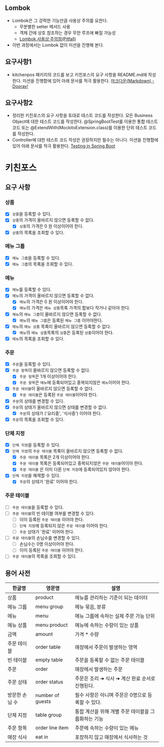## Lombok
- Lombok은 그 강력한 기능만큼 사용상 주의를 요한다.
    - 무분별한 setter 메서드 사용
    - 객체 간에 상호 참조하는 경우 무한 루프에 빠질 가능성
    - [Lombok 사용상 주의점(Pitfall)](https://dooray.com/htmls/guides/markdown_ko_KR.html)
- 이번 과정에서는 Lombok 없이 미션을 진행해 본다.

## 요구사항1
- kitchenpos 패키지의 코드를 보고 키친포스의 요구 사항을 README.md에 작성한다. 미션을 진행함에 있어 아래 문서를 적극 활용한다.
[마크다운(Markdown) - Dooray!](https://dooray.com/htmls/guides/markdown_ko_KR.html)

## 요구사항2
- 정리한 키친포스의 요구 사항을 토대로 테스트 코드를 작성한다. 모든 Business Object에 대한 테스트 코드를 작성한다. @SpringBootTest를 이용한 통합 테스트 코드 또는 @ExtendWith(MockitoExtension.class)를 이용한 단위 테스트 코드를 작성한다.
- Controller에 대한 테스트 코드 작성은 권장하지만 필수는 아니다. 미션을 진행함에 있어 아래 문서를 적극 활용한다.
[Testing in Spring Boot](https://www.baeldung.com/spring-boot-testing)

# 키친포스

## 요구 사항

### 상품
- [X] ```상품```을 등록할 수 있다.
- [X] ```상품```의 가격이 올바르지 않으면 등록할 수 없다.
    - [X] ```상품```의 가격은 0 원 이상이어야 한다.
- [X] ```상품```의 목록을 조회할 수 있다.

### 메뉴 그룹
- [X] ```메뉴 그룹```을 등록할 수 있다.
- [X] ```메뉴 그룹```의 목록을 조회할 수 있다.

### 메뉴
- [X] ```메뉴```를 등록할 수 있다.
- [X] ```메뉴```의 가격이 올바르지 않으면 등록할 수 없다.
    - [X] ```메뉴```의 가격은 0 원 이상이어야 한다.
    - [X] ```메뉴```의 가격은 ```메뉴 상품```목록 가격의 합보다 작거나 같아야 한다.
- [X] ```메뉴```의 ```메뉴 그룹```이 올바르지 않으면 등록할 수 없다.
    - [X] ```메뉴```의 ```메뉴 그룹```은 등록된 ```메뉴 그룹``` 이어야한다.
- [X] ```메뉴```의 ```메뉴 상품``` 목록이 올바르지 않으면 등록할 수 없다.
    - [X] ```메뉴```의 ```메뉴 상품```목록의 ```상품```은 등록된 ```상품```이어야 한다.
- [X] ```메뉴```의 목록을 조회할 수 있다.

### 주문
- [X] ```주문```을 등록할 수 있다.
- [X] ```주문 항목```이 올바르지 않으면 등록할 수 없다.
    - [X] ```주문 항목```은 1개 이상이어야 한다.
    - [X] ```주문 항목```은 ```메뉴```에 등록되어있고 중복되지않은 ```메뉴```이어야 한다.
- [X] ```주문 테이블```이 올바르지 않으면 등록할 수 없다.
    - [X] ```주문 테이블```은 등록된 ```주문 테이블```이어야 한다.
- [X] ```주문```의 상태를 변경할 수 있다.
- [X] ```주문```의 상태가 올바르지 않으면 상태를 변경할 수 없다.
    - [X] ```주문```의 상태가 ('요리중', '식사중') 이어야 한다.
- [X] ```주문```의 목록을 조회할 수 있다.

### 단체 지정
- [X] ```단체 지정```을 등록할 수 있다.
- [X] ```단체 지정```의 ```주문 테이블``` 목록이 올바르지 않으면 등록할 수 없다.
    - [X] ```주문 테이블``` 목록은 2개 이상이어야 한다.
    - [X] ```주문 테이블``` 목록은 등록되어있고 중복되지않은 ```주문 테이블```어이야 한다.
    - [X] ```주문 테이블``` 은 이미 다른 ```단체 지정```에 등록되어있지 않아야 한다.
- [X] ```단체 지정```을 해제할 수 있다.
    - [X] ```주문```의 상태가 '완료' 이어야 한다.

### 주문 테이블
- [ ] ```주문 테이블```을 등록할 수 있다.
- [ ] ```주문 테이블```의 빈 테이블 여부를 변경할 수 있다.
    - [ ] 이미 등록된 ```주문 테이블``` 이어야 한다.
    - [ ] ```단체 지정```에 등록되지 않은 ```주문 테이블``` 이어야 한다.
    - [ ] ```주문``` 상태가 '완료' 이어야 한다.
- [ ] ```주문 테이블```의 손님수를 변경할 수 있다.
    - [ ] 손님수는 0명 이상이어야 한다.
    - [ ] 이미 등록된 ```주문 테이블``` 이어야 한다.
- [ ] ```주문 테이블```의 목록을 조회할 수 있다.
  
## 용어 사전

| 한글명 | 영문명 | 설명 |
| --- | --- | --- |
| 상품 | product | 메뉴를 관리하는 기준이 되는 데이터 |
| 메뉴 그룹 | menu group | 메뉴 묶음, 분류 |
| 메뉴 | menu | 메뉴 그룹에 속하는 실제 주문 가능 단위 |
| 메뉴 상품 | menu product | 메뉴에 속하는 수량이 있는 상품 |
| 금액 | amount | 가격 * 수량 |
| 주문 테이블 | order table | 매장에서 주문이 발생하는 영역 |
| 빈 테이블 | empty table | 주문을 등록할 수 없는 주문 테이블 |
| 주문 | order | 매장에서 발생하는 주문 |
| 주문 상태 | order status | 주문은 조리 ➜ 식사 ➜ 계산 완료 순서로 진행된다. |
| 방문한 손님 수 | number of guests | 필수 사항은 아니며 주문은 0명으로 등록할 수 있다. |
| 단체 지정 | table group | 통합 계산을 위해 개별 주문 테이블을 그룹화하는 기능 |
| 주문 항목 | order line item | 주문에 속하는 수량이 있는 메뉴 |
| 매장 식사 | eat in | 포장하지 않고 매장에서 식사하는 것 |
